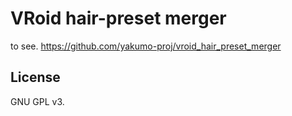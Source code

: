 # VRoid hair-preset merger

to see.
https://github.com/yakumo-proj/vroid_hair_preset_merger

## License 
GNU GPL v3.


